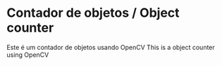 # Contador de objetos / Object counter
Este é um contador de objetos usando OpenCV
This is a object counter using OpenCV
